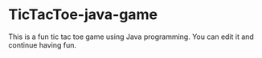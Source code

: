 # TicTacToe-java-game

This is a fun tic tac toe game using Java programming. You can edit it and continue having fun.
